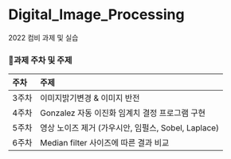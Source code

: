 # Digital_Image_Processing
2022 컴비 과제 및 실습

### 💬과제 주차 및 주제
|주차|주제|
|:--|:--|
|3주차|이미지밝기변경 & 이미지 반전|
|4주차|Gonzalez 자동 이진화 임계치 결정 프로그램 구현|
|5주차|영상 노이즈 제거 (가우시안, 임펄스, Sobel, Laplace)|
|6주차|Median filter 사이즈에 따른 결과 비교|
